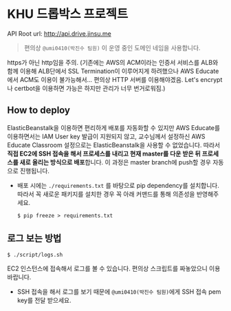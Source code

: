 # KHU 드롭박스 프로젝트

API Root url: http://api.drive.jinsu.me

> 편의상 `@umi0410(박진수 팀원)` 이 운영 중인 도메인 네임을 사용합니다.

https가 아닌 http임을 주의. (기존에는 AWS의 ACM이라는 인증서 서비스를 ALB와 함께 이용해 ALB단에서 SSL Termination이 이루어지게
하려했으나 AWS Educate에서 ACM도 이용이 불가능해서... 편의상 HTTP 서버를 이용해야겠음. Let's encrypt나 certbot을 이용하면 가능은
하지만 관리가 너무 번거로워짐.)

## How to deploy

ElasticBeanstalk을 이용하면 편리하게 배포를 자동화할 수 있지만 AWS Educate를 이용하면서는 IAM User key 발급이 지원되지 않고,
교수님께서 설정하신 AWS Educate Classroom 설정으로는 ElasticBeanstalk을 사용할 수 없었습니다. 따라서 **직접 EC2에 SSH 접속을
해서 프로세스를 내리고 현재 master를 다운 받은 뒤 프로세스를 새로 올리는 방식으로 배포**합니다. 이 과정은 master branch에 push할 경우
자동으로 진행됩니다.

* 배포 시에는 `./requirements.txt` 를 바탕으로 pip dependency를 설치합니다. 따라서 꼭 새로운 패키지를 설치한 경우 꼭 아래 커맨드를 통해
  의존성을 반영해주세요.
  ```shell
  $ pip freeze > requirements.txt
  ```

## 로그 보는 방법

```shell
$ ./script/logs.sh
```

EC2 인스턴스에 접속해서 로그를 볼 수 있습니다. 편의상 스크립트를 짜놓았으니 이용 바랍니다.

* SSH 접속을 해서 로그를 보기 때문에 `@umi0410(박진수 팀원)`에게 SSH 접속 pem key를 전달 받으세요.